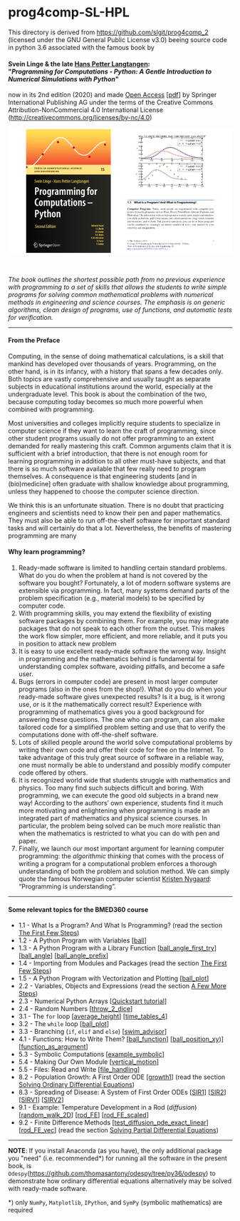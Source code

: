 # prog4comp-SL-HPL

This directory is derived from https://github.com/slgit/prog4comp_2 (licensed under the GNU General Public License v3.0) beeing source code in python 3.6 associated with the famous book by

#### Svein Linge & the late [Hans Petter Langtangen](http://hpl-memorial.simula.no):<br> "*Programming for Computations - Python: A Gentle Introduction to Numerical Simulations with Python*"

now in its 2nd edition (2020) and made [Open Access](https://link.springer.com/book/10.1007%2F978-3-030-16877-3) [[pdf](https://link.springer.com/content/pdf/10.1007%2F978-3-030-16877-3.pdf)] by Springer International Publishing AG under the terms of the Creative Commons Attribution-NonCommercial 4.0 International License (http://creativecommons.org/licenses/by-nc/4.0)

<p align="center">
<img src="./assets/HPL_Prog4CompPy_SpringerOpen2020.png" width="900" class="center"/>
</p>

<br>

*The book outlines the shortest possible path from no previous experience with programming to a set of skills that allows the students to write simple programs for solving common mathematical problems with numerical methods in engineering and science courses. The emphasis is on generic algorithms, clean design of programs, use of functions, and automatic tests for verification.*<br>

***

#### From the **Preface**

Computing, in the sense of doing mathematical calculations, is a skill that mankind has developed over thousands of years. Programming, on the other hand, is in its infancy, with a history that spans a few decades only. Both topics are vastly comprehensive and usually taught as separate subjects in educational institutions around the world, especially at the undergraduate level. This book is about the combination of the two, because computing today becomes so much more powerful when combined with programming.


Most universities and colleges implicitly require students to specialize in computer science if they want to learn the craft of programming, since other student programs usually do not offer programming to an extent demanded for really mastering this craft. Common arguments claim that it is sufficient with a brief introduction, that there is not enough room for learning programming in addition to all other must-have subjects, and that there is so much software available that few really need to program themselves. A consequence is that engineering students [and in (bio)medicine] often graduate
with shallow knowledge about programming, unless they happened to choose the
computer science direction.


We think this is an unfortunate situation. There is no doubt that practicing engineers and scientists need to know their pen and paper mathematics. They must also be able to run off-the-shelf software for important standard tasks and will certainly do that a lot. Nevertheless, the benefits of mastering programming are many


#### Why learn programming?

1. Ready-made software is limited to handling certain standard problems. What do
you do when the problem at hand is not covered by the software you bought?
Fortunately, a lot of modern software systems are extensible via programming. In fact, many systems demand parts of the problem specification (e.g., material models) to be specified by computer code.
2. With programming skills, you may extend the flexibility of existing software packages by combining them. For example, you may integrate packages that do not speak to each other from the outset. This makes the work flow simpler, more efficient, and more reliable, and it puts you in position to attack new problem
3. It is easy to use excellent ready-made software the wrong way. Insight in
programming and the mathematics behind is fundamental for understanding
complex software, avoiding pitfalls, and become a safe user.
4. Bugs (errors in computer code) are present in most larger computer programs (also in the ones from the shop!). What do you do when your ready-made software gives unexpected results? Is it a bug, is it wrong use, or is it the mathematically correct result? Experience with programming of mathematics gives you a good background for answering these questions. The one who can program, can also make tailored code for a simplified problem setting and use that to verify the computations done with off-the-shelf software.
5. Lots of skilled people around the world solve computational problems by writing their own code and offer their code for free on the Internet. To take advantage of this truly great source of software in a reliable way, one must normally be able to understand and possibly modify computer code offered by others.
6. It is recognized world wide that students struggle with mathematics and physics. Too many find such subjects difficult and boring. With programming, we can execute the good old subjects in a brand new way! According to the authors’ own experience, students find it much more motivating and enlightening when programming is made an integrated part of mathematics and physical science courses. In particular, the problem being solved can be much more realistic than when the mathematics is restricted to what you can do with pen and paper.
7. Finally, we launch our most important argument for learning computer programming: the *algorithmic thinking* that comes with the process of writing a program for a computational problem enforces a thorough understanding of both the problem and solution method. We can simply quote the famous Norwegian computer scientist [Kristen Nygaard](https://en.wikipedia.org/wiki/Kristen_Nygaard): “Programming is understanding”.

***

#### Some relevant topics for the BMED360 course

- 1.1 - What Is a Program? And What Is Programming? (read the section [The First Few Steps](https://link.springer.com/content/pdf/10.1007%2F978-3-030-16877-3_1.pdf))
- 1.2 - A Python Program with Variables [[ball](./src/ball.py)]
- 1.3 - A Python Program with a Library Function [[ball_angle_first_try](./src/ball_angle_first_try.py)] [[ball_angle](./src/ball_angle.py)] [[ball_angle_prefix](./src/ball_angle_prefix.py)]
- 1.4 - Importing from Modules and Packages (read the section [The First Few Steps](https://link.springer.com/content/pdf/10.1007%2F978-3-030-16877-3_1.pdf))
- 1.5 - A Python Program with Vectorization and Plotting [[ball_plot](./src/ball_plot.py)]
- 2.2 - Variables, Objects and Expressions  (read the section [A Few More Steps](https://link.springer.com/content/pdf/10.1007%2F978-3-030-16877-3_2.pdf))
- 2.3 - Numerical Python Arrays [[Quickstart tutorial](https://docs.scipy.org/doc/numpy/user/quickstart.html)]
- 2.4 - Random Numbers [[throw_2_dice](./src/throw_2_dice.py)]
- 3.1 - The `for` loop [[average_height](./src/average_height.py)] [[time_tables_4](./src/time_tables_4.py)]
- 3.2 - The `while` loop [[ball_plot](./src/ball_plot.py)]
- 3.3 - Branching (`if`, `elif` and `else`)  [[swim_advisor](./src/swim_advisor.py)]
- 4.1 - Functions: How to Write Them? [[ball_function](./src/ball_function.py)] [[ball_position_xy](./src/ball_position_xy.py))] [[function_as_argument](./src/function_as_argument.py)]
- 5.3 - Symbolic Computations [[example_symbolic](./src/example_symbolic.py)]
- 5.4 - Making Our Own Module [[vertical_motion](./src/vertical_motion.py)]
- 5.5 - Files: Read and Write [[file_handling](./src/file_handling.py)]
- 8.2 - Population Growth: A First Order ODE [[growth1](./src/growth1.py)] (read the section [Solving Ordinary Differential Equations](https://link.springer.com/content/pdf/10.1007%2F978-3-030-16877-3_8.pdf))
- 8.3 - Spreading of Disease: A System of First Order ODEs [[SIR1](./src/SIR1.py)] [[SIR2](./src/SIR2.py)] [[SIRV1](./src/SIRV1.py)] [[SIRV2](./src/SIRV2.py)]
- 9.1 - Example: Temperature Development in a Rod (*diffusion*) [[random_walk_2D](./src/random_walk_2D.py)] [[rod_FE](./src/rod_FE.py)] [[rod_FE_scaled](./src/rod_FE_scaled.py)]
- 9.2 - Finite Difference Methods [[test_diffusion_pde_exact_linear](./src/test_diffusion_pde_exact_linear)] [[rod_FE_vec](./src/rod_FE_vec.py)] (read the section [Solving Partial Differential Equations](https://link.springer.com/content/pdf/10.1007%2F978-3-030-16877-3_9.pdf))


***

**NOTE**: If you install Anaconda (as you have), the only additional package you "need" (i.e. recommended*) for running all the software in the present book, is `Odespy`(https://github.com/thomasantony/odespy/tree/py36/odespy) to demonstrate how ordinary differential equations alternatively may be solved with ready-made software.

*) only `NumPy`, `Matplotlib`, `IPython`, and `SymPy` (symbolic mathematics) are required
